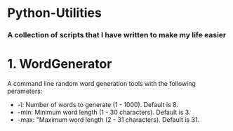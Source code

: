 # Python-Utilities

### A collection of scripts that I have written to make my life easier

# 1. WordGenerator
A command line random word generation tools with the following perameters:
* -l: Number of words to generate (1 - 1000). Default is 8.
* -min: Minimum word length (1 - 30 characters). Default is 3.
* -max: "Maximum word length (2 - 31 characters). Default is 31.
